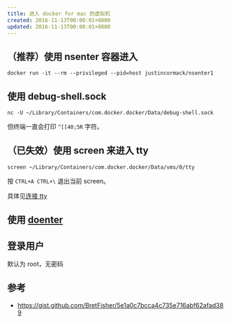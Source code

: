 ```yaml
---
title: 进入 docker for mac 的虚拟机
created: 2016-11-13T00:00:01+0800
updated: 2016-11-13T00:00:01+0800
---
```



## （推荐）使用 nsenter 容器进入

`docker run -it --rm --privileged --pid=host justincormack/nsenter1`

## 使用 debug-shell.sock

`nc -U ~/Library/Containers/com.docker.docker/Data/debug-shell.sock`

但终端一直会打印 `^[[40;5R` 字符。

## （已失效）使用 screen 来进入 tty

`screen ~/Library/Containers/com.docker.docker/Data/vms/0/tty`

按 `CTRL+A CTRL+\` 退出当前 screen。

具体见[连接 tty](../linux/connect-tty.md)

## 使用 [doenter](https://github.com/fntlnz/doenter)


## 登录用户

默认为 root，无密码

## 参考

- https://gist.github.com/BretFisher/5e1a0c7bcca4c735e716abf62afad389
